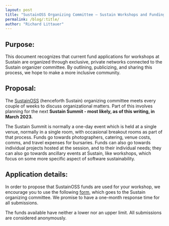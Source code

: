 ```yaml
---
layout: post
title: "SustainOSS Organizing Committee – Sustain Workshops and Funding Applications"
permalink: /blog/:title/
author: "Richard Littauer"
---
```


## Purpose:

This document recognizes that current fund applications for workshops at Sustain are organized through exclusive, private networks connected to the Sustain organizer committee. By outlining, publicizing, and sharing this process, we hope to make a more inclusive community.

## Proposal:

The [SustainOSS](https://sustainoss.org/about/) (henceforth Sustain) organizing committee meets every couple of weeks to discuss organizational matters. Part of this involves planning for the next **Sustain Summit - most likely, as of this writing, in March 2023.**

The Sustain Summit is normally a one-day event which is held at a single venue, normally in a single room, with occasional breakout rooms as part of that process. Funds go towards photographers, catering, venue costs, comms, and travel expenses for bursaries. Funds can also go towards individual projects hosted at the session, and to their individual needs; they can also go towards ancillary events at Sustain, like workshops, which focus on some more specific aspect of software sustainability.

## Application details:

In order to propose that SustainOSS funds are used for your workshop, we encourage you to use the following [form](https://forms.gle/Q9LsQwwD7tuk1hz16), which goes to the Sustain organizing committee. We promise to have a one-month response time for all submissions.

The funds available have neither a lower nor an upper limit. All submissions are considered anonymously.
